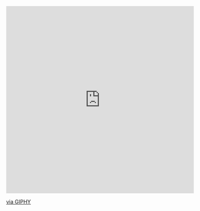 <div id="header" style="width:100%;height:0;padding-bottom:100%;position:relative;"><iframe src="https://giphy.com/embed/MTVrODmaZKfhTjUQon" width="100%" height="100%" style="position:absolute" frameBorder="0" class="giphy-embed" allowFullScreen></iframe></div><p><a href="https://giphy.com/gifs/MTVrODmaZKfhTjUQon">via GIPHY</a></p>
</div>
